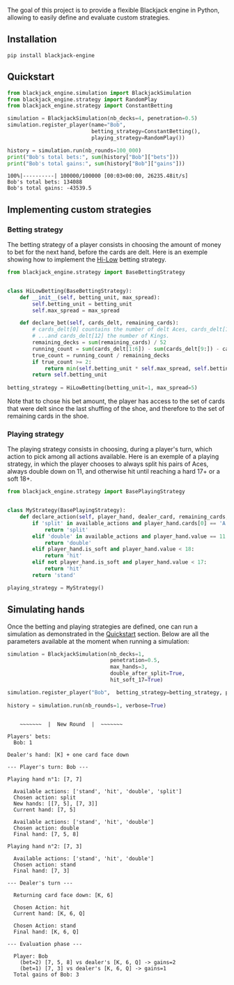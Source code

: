 The goal of this project is to provide a flexible Blackjack engine in Python, allowing to easily define and evaluate custom strategies.

## Installation

```
pip install blackjack-engine
```

## Quickstart

```python
from blackjack_engine.simulation import BlackjackSimulation
from blackjack_engine.strategy import RandomPlay
from blackjack_engine.strategy import ConstantBetting

simulation = BlackjackSimulation(nb_decks=4, penetration=0.5)
simulation.register_player(name="Bob", 
                           betting_strategy=ConstantBetting(), 
                           playing_strategy=RandomPlay())

history = simulation.run(nb_rounds=100_000)
print("Bob's total bets:", sum(history["Bob"]["bets"]))
print("Bob's total gains:", sum(history["Bob"]["gains"]))
```

```
100%|----------| 100000/100000 [00:03<00:00, 26235.48it/s]
Bob's total bets: 134088
Bob's total gains: -43539.5
```

## Implementing custom strategies

### Betting strategy

The betting strategy of a player consists in choosing the amount of money to bet for the next hand, before the cards are delt. Here is an exemple showing how to implement the [Hi-Low](https://www.instructables.com/id/Card-Counting-and-Ranging-Bet-Sizes/) betting strategy.

```python
from blackjack_engine.strategy import BaseBettingStrategy


class HiLowBetting(BaseBettingStrategy):
    def __init__(self, betting_unit, max_spread):
        self.betting_unit = betting_unit
        self.max_spread = max_spread

    def declare_bet(self, cards_delt, remaining_cards):
        # cards_delt[0] countains the number of delt Aces, cards_delt[1] the number of 2's
        # ...and cards_delt[12] the number of Kings.
        remaining_decks = sum(remaining_cards) / 52
        running_count = sum(cards_delt[1:6]) - sum(cards_delt[9:]) - cards_delt[0]
        true_count = running_count / remaining_decks
        if true_count >= 2:
            return min(self.betting_unit * self.max_spread, self.betting_unit * (true_count - 1))
        return self.betting_unit
 
betting_strategy = HiLowBetting(betting_unit=1, max_spread=5)
```

Note that to chose his bet amount, the player has access to the set of cards that were delt since the last shuffing of the shoe, and therefore to the set of remaining cards in the shoe.

### Playing strategy

The playing strategy consists in choosing, during a player's turn, which action to pick among all actions available. Here is an exemple of a playing strategy, in which the player chooses to always split his pairs of Aces, always double down on 11, and otherwise hit until reaching a hard 17+ or a soft 18+.

```python
from blackjack_engine.strategy import BasePlayingStrategy


class MyStrategy(BasePlayingStrategy):
    def declare_action(self, player_hand, dealer_card, remaining_cards, available_actions):
        if 'split' in available_actions and player_hand.cards[0] == 'A':
            return 'split'
        elif 'double' in available_actions and player_hand.value == 11:
            return 'double'
        elif player_hand.is_soft and player_hand.value < 18:
            return 'hit'
        elif not player_hand.is_soft and player_hand.value < 17:
            return 'hit'
        return 'stand'

playing_strategy = MyStrategy()
```

## Simulating hands

Once the betting and playing strategies are defined, one can run a simulation as demonstrated in the [Quickstart](https://github.com/lzanini/blackjack-engine/blob/master/README.md#quickstart) section. Below are all the parameters available at the moment when running a simulation:

```python
simulation = BlackjackSimulation(nb_decks=1,
                                 penetration=0.5,
                                 max_hands=3,
                                 double_after_split=True,
                                 hit_soft_17=True)

simulation.register_player("Bob",  betting_strategy=betting_strategy, playing_strategy=playing_strategy)
                        
history = simulation.run(nb_rounds=1, verbose=True)
```

```

    ~~~~~~~  |  New Round  |  ~~~~~~~

Players' bets:
  Bob: 1

Dealer's hand: [K] + one card face down

--- Player's turn: Bob ---

Playing hand n°1: [7, 7]

  Available actions: ['stand', 'hit', 'double', 'split']
  Chosen action: split
  New hands: [[7, 5], [7, 3]]
  Current hand: [7, 5]

  Available actions: ['stand', 'hit', 'double']
  Chosen action: double
  Final hand: [7, 5, 8]

Playing hand n°2: [7, 3]

  Available actions: ['stand', 'hit', 'double']
  Chosen action: stand
  Final hand: [7, 3]

--- Dealer's turn ---

  Returning card face down: [K, 6]

  Chosen Action: hit
  Current hand: [K, 6, Q]

  Chosen Action: stand
  Final hand: [K, 6, Q]

--- Evaluation phase ---

  Player: Bob
    (bet=2) [7, 5, 8] vs dealer's [K, 6, Q] -> gains=2
    (bet=1) [7, 3] vs dealer's [K, 6, Q] -> gains=1
  Total gains of Bob: 3
  
```
